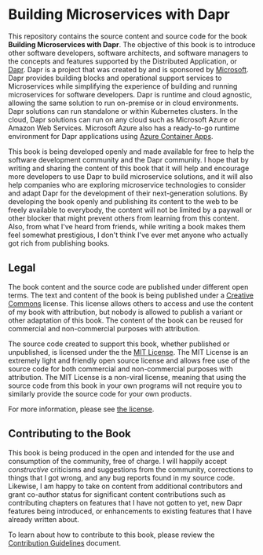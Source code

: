 # Building Microservices with Dapr

This repository contains the source content and source code for the book __Building Microservices with Dapr__. The objective of this book is to introduce other software developers, software architects, and software managers to the concepts and features supported by the Distributed Application, or [Dapr](https://dapr.io). Dapr is a project that was created by and is sponsored by [Microsoft](https://www.microsoft.com). Dapr provides building blocks and operational support services to Microservices while simplifying the experience of building and running microservices for software developers. Dapr is runtime and cloud agnostic, allowing the same solution to run on-premise or in cloud environments. Dapr solutions can run standalone or within Kubernetes clusters. In the cloud, Dapr solutions can run on any cloud such as Microsoft Azure or Amazon Web Services. Microsoft Azure also has a ready-to-go runtime environment for Dapr applications using [Azure Container Apps](https://learn.microsoft.com/en-us/azure/container-apps/).

This book is being developed openly and made available for free to help the software development community and the Dapr community. I hope that by writing and sharing the content of this book that it will help and encourage more developers to use Dapr to build microservice solutions, and it will also help companies who are exploring microservice technologies to consider and adapt Dapr for the development of their next-generation solutions. By developing the book openly and publishing its content to the web to be freely available to everybody, the content will not be limited by a paywall or other blocker that might prevent others from learning from this content. Also, from what I've heard from friends, while writing a book makes them feel somewhat prestigious, I don't think I've ever met anyone who actually got rich from publishing books.

## Legal

The book content and the source code are published under different open terms. The text and content of the book is being published under a [Creative Commons](http://creativecommons.org) license. This license allows others to access and use the content of my book with attribution, but nobody is allowed to publish a variant or other adaptation of this book. The content of the book can be reused for commercial and non-commercial purposes with attribution.

The source code created to support this book, whether published or unpublished, is licensed under the the [MIT License](https://opensource.org/license/MIT). The MIT License is an extremely light and friendly open source license and allows free use of the source code for both commercial and non-commercial purposes with attribution. The MIT License is a non-viral license, meaning that using the source code from this book in your own programs will not require you to similarly provide the source code for your own products.

For more information, please see [the license](LICENSE.md).

## Contributing to the Book

This book is being produced in the open and intended for the use and consumption of the community, free of charge. I will happily accept _constructive_ criticisms and suggestions from the community, corrections to things that I got wrong, and any bug reports found in my source code. Likewise, I am happy to take on content from additional contributors and grant co-author status for significant content contributions such as contributing chapters on features that I have not gotten to yet, new Dapr features being introduced, or enhancements to existing features that I have already written about.

To learn about how to contribute to this book, please review the [Contribution Guidelines](docs/CONTRIBUTING.md) document.

